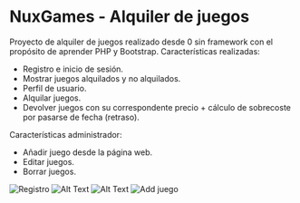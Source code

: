 # NuxGames - Alquiler de juegos
Proyecto de alquiler de juegos realizado desde 0 sin framework con el propósito de aprender PHP y Bootstrap.
Características realizadas: 
- Registro e inicio de sesión.
- Mostrar juegos alquilados y no alquilados.
- Perfil de usuario.
- Alquilar juegos.
- Devolver juegos con su correspondente precio + cálculo de sobrecoste por pasarse de fecha (retraso).

Características administrador:
- Añadir juego desde la página web.
- Editar juegos.
- Borrar juegos.


![Registro](https://i.imgur.com/OhSPxGC.png)
![Alt Text](https://i.imgur.com/Ozm4unp.png)
![Alt Text](https://i.imgur.com/I8Qc514.png)
![Add juego](https://i.imgur.com/iCE4b1R.png)



